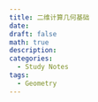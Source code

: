 ```yaml
---
title: 二维计算几何基础
date: 
draft: false
math: true
description: 
categories:
  - Study Notes
tags:
  - Geometry
---
```

